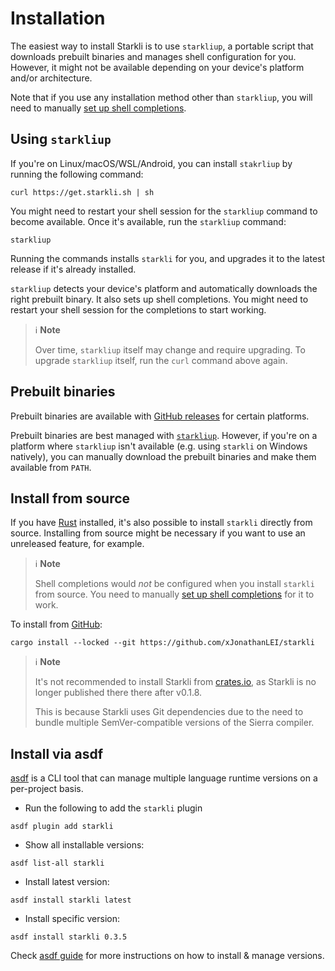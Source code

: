 # Installation

The easiest way to install Starkli is to use `starkliup`, a portable script that downloads prebuilt binaries and manages shell configuration for you. However, it might not be available depending on your device's platform and/or architecture.

Note that if you use any installation method other than `starkliup`, you will need to manually [set up shell completions](./shell-completions.md).

## Using `starkliup`

If you're on Linux/macOS/WSL/Android, you can install `stakrliup` by running the following command:

```console
curl https://get.starkli.sh | sh
```

You might need to restart your shell session for the `starkliup` command to become available. Once it's available, run the `starkliup` command:

```console
starkliup
```

Running the commands installs `starkli` for you, and upgrades it to the latest release if it's already installed.

`starkliup` detects your device's platform and automatically downloads the right prebuilt binary. It also sets up shell completions. You might need to restart your shell session for the completions to start working.

> ℹ️ **Note**
>
> Over time, `starkliup` itself may change and require upgrading. To upgrade `starkliup` itself, run the `curl` command above again.

## Prebuilt binaries

Prebuilt binaries are available with [GitHub releases](https://github.com/xJonathanLEI/starkli/releases) for certain platforms.

Prebuilt binaries are best managed with [`starkliup`](#using-starkliup). However, if you're on a platform where `starkliup` isn't available (e.g. using `starkli` on Windows natively), you can manually download the prebuilt binaries and make them available from `PATH`.

## Install from source

If you have [Rust](https://www.rust-lang.org/) installed, it's also possible to install `starkli` directly from source. Installing from source might be necessary if you want to use an unreleased feature, for example.

> ℹ️ **Note**
>
> Shell completions would _not_ be configured when you install `starkli` from source. You need to manually [set up shell completions](./shell-completions.md) for it to work.

To install from [GitHub](https://github.com/xJonathanLEI/starkli):

```console
cargo install --locked --git https://github.com/xJonathanLEI/starkli
```

> ℹ️ **Note**
>
> It's not recommended to install Starkli from [crates.io](https://crates.io/), as Starkli is no longer published there there after v0.1.8.
>
> This is because Starkli uses Git dependencies due to the need to bundle multiple SemVer-compatible versions of the Sierra compiler.

## Install via asdf

[asdf](ttps://asdf-vm.comttps://asdf-vm.com) is a CLI tool that can manage multiple language runtime versions on a per-project basis.

- Run the following to add the `starkli` plugin
```console
asdf plugin add starkli
```
- Show all installable versions:
```console
asdf list-all starkli
```
- Install latest version:
```console
asdf install starkli latest
```
- Install specific version:
```console
asdf install starkli 0.3.5
```

Check [asdf guide](https://asdf-vm.com/guide/getting-started.html) for more instructions on how to install & manage versions.